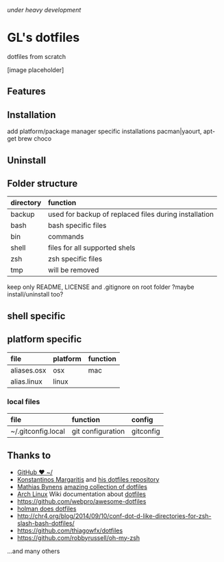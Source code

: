 *under heavy development*

# GL's dotfiles
dotfiles from scratch

[image placeholder]

## Features


## Installation

add
platform/package manager specific installations
pacman|yaourt, apt-get
brew
choco


## Uninstall

## Folder structure
|directory|function|
|:--------|:-------|
backup|used for backup of replaced files during installation
bash| bash specific files
bin| commands
shell | files for all supported  shels
zsh| zsh specific files
tmp| will be removed


keep only README, LICENSE and .gitignore on root folder
?maybe install/uninstall too?

## shell specific


## platform specific
| file | platform | function |
|:-----|:---------|:---------|
aliases.osx|osx|mac
alias.linux|linux|


### local files
| file | function | config | 
|:-----|:---------|:-------|
~/.gitconfig.local| git configuration | gitconfig


## Thanks to

* [GitHub ❤ ~/](https://dotfiles.github.io/)
* [Konstantinos Margaritis](https://margaritis.org/) and [his dotfiles repository](https://github.com/margaritis/dotfiles)
* [Mathias Bynens](https://mathiasbynens.be/) [amazing collection of dotfiles](https://github.com/mathiasbynens/dotfiles)
* [Arch Linux](https://www.archlinux.org/) Wiki documentation about [dotfiles](https://wiki.archlinux.org/index.php/Dotfiles)
* https://github.com/webpro/awesome-dotfiles
* [holman does dotfiles](https://github.com/holman/dotfiles)
* http://chr4.org/blog/2014/09/10/conf-dot-d-like-directories-for-zsh-slash-bash-dotfiles/
* https://github.com/thiagowfx/dotfiles
* https://github.com/robbyrussell/oh-my-zsh

...and many others
